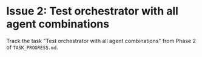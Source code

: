 # Issue 2: Test orchestrator with all agent combinations

Track the task "Test orchestrator with all agent combinations" from Phase 2 of `TASK_PROGRESS.md`.
